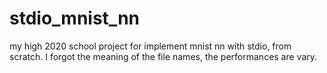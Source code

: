 # stdio_mnist_nn
my high 2020 school project for implement mnist nn with stdio, from scratch. 
I forgot the meaning of the file names, the performances are vary.

